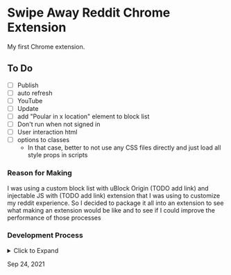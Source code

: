 # Swipe Away Reddit Chrome Extension

My first Chrome extension.

## To Do

- [ ] Publish
- [ ] auto refresh
- [ ] YouTube
- [ ] Update
- [ ] add "Poular in x location" element to block list
- [ ] Don't run when not signed in
- [ ] User interaction html
- [ ] options to classes
  - In that case, better to not use any CSS files directly and just load all style props in scripts

### Reason for Making

I was using a custom block list with uBlock Origin (TODO add link) and injectable JS with (TODO add link) extension that I was using to customize my reddit experience. So I decided to package it all into an extension to see what making an extension would be like and to see if I could improve the performance of those processes

### Development Process

<details>
    <summary>Click to Expand</summary>

**1 - Writing DOM JS Functions**

I created a new, empty chrome user directory and then started Chrome from terminal with `--user-dir` option -- so that I could test on a browser with no customizations or extensions already present.

Then I started by just writing JavaScript in the chrome DevTools console while on Reddit. Writing functions one by one and copying them to a text editor once they were working.

This is a really fun way to code because you can execute every line and constantly test things by referencing variables you previously defined. Then you can just refresh the page and paste in all the saved code you have so far. In the short term, you can just use 1-character identifiers to save time. You can just type a variable's name and see what it references, and test out its different methods. 

And then there are a bunch of added features in DevTools which are very helpful, like `getEventListeners`. Not to mention all the other features/tabs that let you deconstruct a DOM element and see every single thing about it and the interfaces it inhertis from, as well as abreakdown of its lexical scopes and scope chain, and so on. 

Whenever I use DevTools and I need to change the window to an iframe (e.g., to change the speed of an embedded video whose player doesnt have speed options -- AKA the video lectures from my university), I notice that some of my extensions have their own iframe which sits below the main window. So this is how I assume an extension will work to a certain extent. But it will also somehow have the ability to send messages or interact with the DOM of the main window, which an iframe normally does not have. So maybe there is some shared limbo context that maintains the security of iframes but also allows extensions to have read/write permissions. I guess Google would not even necessarily have the power to give extension devs access to servers from a separate origin.  

**2 - CSS of Added Elements**

The CSS properties of the added elements were also easy to test using Chrome DevTools. I would just write the function that added the element without any style properties set, then do all the CSS in DevTools so I could test interactively what values to set. It is nice because you can scroll through the options list (which almost all CSS properties have) and see each option applied to the element as you scroll. It's kind of a crutch, becasue you never really need to learn how the main CSS properties work if you always do this. 

The property/value key/value set that I arrived upon would go into objects in the functions that created new elements.

I also used the inspect `Ctrl+Shift+C` tool to find reference elements that I could query in order to find what the appropriate dimensions and font sizes were -- since many page elements on reddit were auto-sized, I couldn't rely on a grid or fixed CSS definitions. E.g, the height of each post/entry on old Reddit is based on the thumbnail -- which has padding and margins based on whether it is a default text post or a post with a picture/thumbnail. So, to get the height of the post object, I had to use `window.getComputedStyle` with some conditions and then do the math manually to determine the CSS values to use. Like this:

```javascript
let style = {
  paddingTop: `${window.getComputedStyle(this.main).height * .33}`,
};
```

I always create generalized functions that allow me to easily create elements and then stylize them with a style map object. That is always one of the first things to get refactored anyway. Like this:

```javascript
styleElement = (el, styleProps) => {
  for (const [property, value] of Object.entries(styleProps)) {
    el.style[property] = value;
  }
};

addHideText = () => {
  let txt = document.createElement("div");
  this.styleElement(txt, { height: "100%", lineHeight: "33%" });
};
```

I had to calculate fixed sizing before creating sub-elements for all the posts. 

I used a gradient with fixed attachment and no-repeat attributes so that I could have a gradient spanning across all the appended elements on the page -- which was the cleanest way to visually indicating separation as with tables in a an Excel worksheet (compared with standard methods of using alternating colors or borders).

```javascript
...
    background: "linear-gradient(to bottom, #f64f59, #c471ed, #12c2e9)",
    backgroundRepeat: "no-repeat",
    backgroundAttachment: "fixed",
...
```

I found the gradient colors by just browsing the submissions of a gradient challenge on CodePen.




**3 - Element Classes**

I created a Class template for posts, so that I only had to calculate the post's properties, lookup its children/attributes, and create its appeneded elements one time. I did the same for the whole page.

I made most values overridable by an `options` argument in the constructors -- using `Object.assign()` on a default options object then on the instance itself, like how I see most people do it. This is something I always do even though most of the time it doesn't end up being used because my projects are small and quickly abandoned. It just makes it easier to add customization options later on -- and easier to add features for user customization overrides. On the other hand, it is bad for type safety. I am using Java in my programming classes at univeristy this semester, and have been using TypeScript for side projects, so I am learning why it is not good practice. But for now I still like the idea of it. 

**4 - Element Zapper and Minifier**

I just converted my uBlock static filter list to a JS array using vim search and replace, then added a function which collected all the elements from the queries and removed them. I used the element remove function that I found a long time ago which is apparently the fastest way to recursively remove DOM nodes.

The raw ublock static filter list can be [found here](./ublock-filters.txt).

**5 - Packaging as Extension**

I followed the [offical Chrome tutorial](https://developer.chrome.com/docs/extensions/mv3/getstarted/) for making a Chrome Extension. 

https://developer.chrome.com/docs/extensions/mv3/devguide/



**6 - Creating Chrome Extension Manifest**


**7 - Testing on Different Devices**

https://developer.chrome.com/docs/extensions/mv3/content_scripts/

https://developer.chrome.com/docs/extensions/mv3/content_scripts/#functionality

**8 - Publishing to Chrome Webstore**

https://developer.chrome.com/docs/extensions/mv3/hosting/


</details>

Sep 24, 2021
